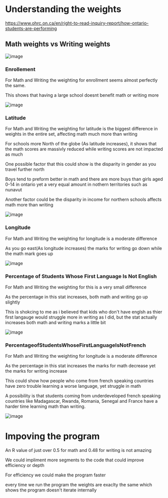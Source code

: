# Understanding the weights 

https://www.ohrc.on.ca/en/right-to-read-inquiry-report/how-ontario-students-are-performing


## Math weights vs Writing weights 
 
![image](https://github.com/0Domlightning0/MachineLearningOffical/assets/99225898/9b62c251-399a-4de4-9d5f-fdc7a921ed0b)

### Enrollement
For Math and Writing the weighting for enrollment seems almost perfectly the same.

This shows that having a large school doesnt benefit math or writing more

![image](https://github.com/0Domlightning0/MachineLearningOffical/assets/99225898/d426df07-4657-45a7-ab5e-95ab93b4f5eb)

### Latitude 

For Math and Writing the weighting for latitude is the biggest difference in weights in the entire set, affecting math much more than writing

For schools more North of the globe (As latitude increases), it shows that the math scores are massivly reduced while writing scores are not impacted as much

One possible factor that this could show is the disparity in gender as you travel further north

Boys tend to preform better in math and there are more buys than girls aged 0-14 in ontario yet a very equal amount in nothern territories such as nunavut

Another factor could be the disparity in income for northern schools affects math more than writing 

![image](https://github.com/0Domlightning0/MachineLearningOffical/assets/99225898/97fc54da-93c9-492d-9e86-5a8233dd6858)

### Longitude 

For Math and Writing the weighting for longitude is a moderate difference 

As you go east(As longitude increases) the marks for writing go down while the math mark goes up

![image](https://github.com/0Domlightning0/MachineLearningOffical/assets/99225898/6114ffc8-2f50-4c60-a1b0-270679bbc666)

### Percentage of Students Whose First Language Is Not English

For Math and Writing the weighting for this is a very small difference 

As the percentage in this stat increases, both math and writing go up slightly 

This is shokcing to me as i believed that kids who don't have englsh as thier first langauge would struggle more in writing as I did, but the stat actually increases both math and writing marks a little bit

![image](https://github.com/0Domlightning0/MachineLearningOffical/assets/99225898/cd231ad2-ad36-4f4f-989e-da5c367a7c89)

### PercentageofStudentsWhoseFirstLanguageIsNotFrench

For Math and Writing the weighting for longitude is a moderate difference 

As the percentage in this stat increases the marks for math decrease yet the marks for writing increase 

This could show how people who come from french speaking countries have zero trouble learning a worse language, yet struggle in math

A possibility is that students coming from underdeveloped french speaking countries like Madagascar, Rwanda, Romania, Senegal and France have a harder time learning math than writing. 

![image](https://github.com/0Domlightning0/MachineLearningOffical/assets/99225898/5c8afb53-0d1e-4b92-9376-69af895066f2)










# Impoving the program

An R value of just over 0.5 for math and 0.48 for writing is not amazing

We could impliment more segments to the code that could improve efficiency or depth 

For efficiency we could make the program faster 

every time we run the program the weights are exaclty the same which shows the program doesn't iterate internally 








